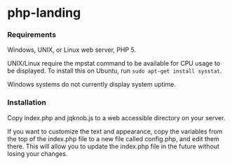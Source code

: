 # php-landing

### Requirements

Windows, UNIX, or Linux web server, PHP 5.

UNIX/Linux require the mpstat command to be available for CPU usage to be displayed. To install this on Ubuntu, run `sudo apt-get install sysstat`.

Windows systems do not currently display system uptime.

### Installation

Copy index.php and jqknob.js to a web accessible directory on your server.

If you want to customize the text and appearance, copy the variables from the top of the index.php file to a new file called config.php, and edit them there. This will allow you to update the index.php file in the future without losing your changes.
